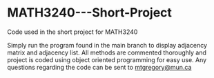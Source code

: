 # MATH3240---Short-Project
Code used in the short project for MATH3240

Simply run the program found in the main branch to display adjacency matrix and adjacency list. All methods are commented thoroughly and project is coded using object oriented programming for easy use. Any questions regarding the code can be sent to mtgregory@mun.ca
